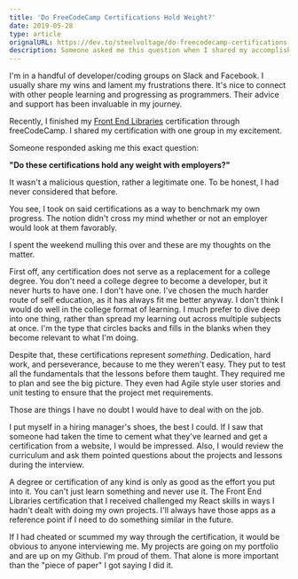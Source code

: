 ```yaml
---
title: 'Do FreeCodeCamp Certifications Hold Weight?'
date: 2019-05-28
type: article
orignalURL: https://dev.to/steelvoltage/do-freecodecamp-certifications-hold-weight-5hn
description: Someone asked me this question when I shared my accomplishment of getting my recent certification.
---
```


I'm in a handful of developer/coding groups on Slack and Facebook. I usually share my wins and lament my frustrations there. It's nice to connect with other people learning and progressing as programmers. Their advice and support has been invaluable in my journey.

Recently, I finished my [Front End Libraries](https://www.freecodecamp.org/certification/steelvoltage/front-end-libraries) certification through freeCodeCamp. I shared my certification with one group in my excitement.

Someone responded asking me this exact question:

**"Do these certifications hold any weight with employers?"**

It wasn't a malicious question, rather a legitimate one. To be honest, I had never considered that before.

You see, I took on said certifications as a way to benchmark my own progress. The notion didn't cross my mind whether or not an employer would look at them favorably.

I spent the weekend mulling this over and these are my thoughts on the matter.

First off, any certification does not serve as a replacement for a college degree. You don't need a college degree to become a developer, but it never hurts to have one. I don't have one. I've chosen the much harder route of self education, as it has always fit me better anyway. I don't think I would do well in the college format of learning. I much prefer to dive deep into one thing, rather than spread my learning out across multiple subjects at once. I'm the type that circles backs and fills in the blanks when they become relevant to what I'm doing.

Despite that, these certifications represent _something_. Dedication, hard work, and perseverance, because to me they weren't easy. They put to test all the fundamentals that the lessons before them taught. They required me to plan and see the big picture. They even had Agile style user stories and unit testing to ensure that the project met requirements.

Those are things I have no doubt I would have to deal with on the job.

I put myself in a hiring manager's shoes, the best I could. If I saw that someone had taken the time to cement what they've learned and get a certification from a website, I would be impressed. Also, I would review the curriculum and ask them pointed questions about the projects and lessons during the interview.

A degree or certification of any kind is only as good as the effort you put into it. You can't just learn something and never use it. The Front End Libraries certification that I received challenged my React skills in ways I hadn't dealt with doing my own projects. I'll always have those apps as a reference point if I need to do something similar in the future.

If I had cheated or scummed my way through the certification, it would be obvious to anyone interviewing me. My projects are going on my portfolio and are up on my Github. I'm proud of them. That alone is more important than the "piece of paper" I got saying I did it.
